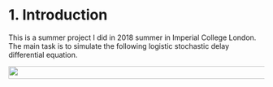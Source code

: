 
# 1. Introduction  
This is a summer project I did in 2018 summer in Imperial College London. The main task is to simulate the following logistic stochastic delay differential equation. 

<img src="/tex/d54e858e85ff6acf67687130083eb7969fb1ead4f46bfbe356eed30dec7b748f.svg?invert_in_darkmode&sanitize=true" align=middle width=2281445pt height=24.65753399999998pt/>

where <img src="/tex/c745b9b57c145ec5577b82542b2df546.svg?invert_in_darkmode&sanitize=true" align=middle width=10.57650494999999pt height=14.15524440000002pt/> and <img src="/tex/8217ed3c32a785f0b5aad4055f432ad8.svg?invert_in_darkmode&sanitize=true" align=middle width=10.16555099999999pt height=22814486pt/> are parameters of the deterministic delay logistic equation, and <img src="/tex/647ddedd0d2f600c40dbbe8108056d5d.svg?invert_in_darkmode&sanitize=true" align=middle width=125.24022225pt height=24.65753399999998pt/>.

We were also ask to simulate the system when a pullback in time is set, in order to find pullback attractors.

I am going to explain some of the algorithms I used in the scripts.

# 2. How Noise Realisation Is Implemented When Pullback Exists

A pullback means we have negative time. For example, if pullback is 200, then the system starts at t = -200.  We want to make sure that the noise realisation should be the same at each time point, so we can adjust the value of pullback and explore pullback attractors.  

Thus, in order to allow pullback to vary without altering the noise realisation, we should not generate noise forward from the very initial time point (e.g. t = -200). Instead, we should generate **two** streams of noise, starting from t = 0. 

Stream A  runs forward from t = 0 to <img src="/tex/701fa44621fd283e3f2c5468958859d8.svg?invert_in_darkmode&sanitize=true" align=middle width=29.223836399999986pt height=19.1781018pt/>.

Stream B runs backward from t = 0 to <img src="/tex/1d5ba78bbbafd3226f371146bc348363.svg?invert_in_darkmode&sanitize=true" align=middle width=29.223836399999986pt height=19.1781018pt/>.

**NOTICE** : we need two different seeds to generate those streams, otherwise there is a symmetry in noise.

This makes sure that once the random seed is fixed, we can change adjust pullback and the final time as we wish without altering the noise.

# 3. Stochastic Integration Schemes
The philosophy of numeric integration is to discretise time, and use summation to replace integration.
 
Two integration schemes are used for integrations. In most of the scripts, Euler-Maruyama method are used to save computing time. Heun's Method  is only used when stated in the title of the scripts. More sophisticated integration schemes like Runge-Kutta, requires fractional time step, which I found infeasible for stochastic delay differential equation. 

## 3.1 Euler-Maruyama

The Euler-Maruyama method is basically a stochastic version of the Euler's method for deterministic equation. Under Euler-Maruyama method, our equation becomes

<img src="/tex/4c6fda2b84bf19d1ef8c7d29f1c50d75.svg?invert_in_darkmode&sanitize=true" align=middle width=488.5447545pt height=24.65753399999998pt/>

<img src="/tex/f11145648cff3ba9c4465b8461448c77.svg?invert_in_darkmode&sanitize=true" align=middle width=127.73402069999999pt height=24.65753399999998pt/> follows a normal distribution with variance <img src="/tex/5a8af6f173febd968ef4c52695efcf85.svg?invert_in_darkmode&sanitize=true" align=middle width=14.492060549999989pt height=22.831056599999986pt/>. Thus, <img src="/tex/f11145648cff3ba9c4465b8461448c77.svg?invert_in_darkmode&sanitize=true" align=middle width=127.73402069999999200b0a90bb002ce5f59368cd4a8fb0b73639592c8dfbbd6bef7fe53edf1872af439d5b12dc6c860995693aa45e4255d1.svg?invert_in_darkmode&sanitize=true" align=middle width=127.7340206378.04251044217.02084683.46465164999999958pt height=24.65753392.831056599999986pt/> is realised by drawing a sample from the

W follows a normal distribution with variance <img src="/tex/5a8af6f173febd968ef4c52695efcf85.svg?invert_in_darkmode&sanitize=true" align=middle width=14.492060549999989pt height=22.831056599999986pt/>. In fact, in my implementation, a smaller times step called **tDelta** is set, and <img src="/tex/e65c57c88cc602403a9760a73adca1ec.svg?invert_in_darkmode&sanitize=true" align=middle width=112.05319124999998pt height=22.831056599999986pt/>, where <img src="/tex/1e438235ef9ec72fc51ac5025516017c.svg?invert_in_darkmode&sanitize=true" align=middle width=12.60847334999999pt height=22.465723500000017pt/> is an integer. Now

<img src="/tex/c5b43f0282cd8e2163c09c50dbc558a43a7611d3205be2e25ef167b61ff5bcf8.svg?invert_in_darkmode&sanitize=true" align=middle width=510.09202365176.58099689999997pt height=29.78995477.8211450000000243pt/>

## 3.2  Heun's Method
i
Heun's Method is supposed to be more accurate than Euler's Method for integrating the deterministic equation, but it is more time- consuming. The scheme for integrating the random variable is the same as Euler-Maruyama, as Heun's Method only improves evaluation of the deterministic gradient. 

For the sake of simplicity, suppose our equation is 

<img src="/tex/331b59c0123e3ea1aa2c0f4710955fc5276736f3fa54ff8824088ff97508ce5636998de7effa663e2e390430a2c4ffe9.svg?invert_in_darkmode&sanitize=true" align=middle width=217.129004.34347945161.7408703499999967pt height=24.65753399999998pt/>

Then, under Heun's method, we first use the same technique as Euler's method to find the value of X(t+dt) by

<img src="/tex/09cf12e61c237b88b551100a84c3023c3670dc0c8303a17ad177aadde8179653.svg?invert_in_darkmode&sanitize=true" align=middle width=315.5992784999999702.8136891999997974pt height=24.65753399999998pt/>

However, this <img src="/tex/2d5e9e9001f4057fdc75304f69d1b973e200e34da364d469d9368cf343f10844.svg?invert_in_darkmode&sanitize=true" align=middle width=68.21345024999998260.2110786pt height=24.65753399999998pt/> is only an intermediate value. The purpose is to use this to evaluate <img src="/tex/18da5344aa0718fc0560cf835cbbb5eab2367977fd59de49ecc94c7e87b2ab75.svg?invert_in_darkmode&sanitize=true" align=middle width=90.763.0993426349999998pt height=24.65753399999998pt/> and then use the average gradient to evaluate <img src="/tex/2d5e9e9001f4057fdc75304f69d1b973.svg?invert_in_darkmode&sanitize=true" align=middle width=68.21345024999998pt height=24.65753399999998pt/> again.

<img src="/tex/f0ab9226dc1b7ec0ca0e2a9cbdc2d5b3.svg?invert_in_darkmode&sanitize=true" align=middle width=446.11408215000006pt height=27.77565449999998pt/>

# 4. Lyapunov spectrum

The Lyapunov specturm is very useful in determining types of attractors. Negative Lyapunov spectra mean **stable** attractors, and positive Lyapunov spectra mean **unstable** attractors, and Lyapunov spectra with both positive and negative values mean **strange** attractors. 

Although the delay funcequation <img src="/tex/057fde3677e10e4628746048e05a0584.svg?invert_in_darkmode&sanitize=true" align=middle width=111.62643029999998pt height=24.65753399999998pt/> is infinite dimensional, we estimate lyapunov spectrum using finite points to approximate. 

For the purpose of more robust computation, we use <img src="/tex/00e90768cd54cf7237b1c509f34fd44fe7370d092fe0ec1bc1e0b94742b0e461.svg?invert_in_darkmode&sanitize=true" align=middle width=127.470687254.183642149999998pt height=24.65753399999998pt/> 
points, which are evenly spaced in the time domain, to represent the function, where <img src="/tex/5a8af6f173febd968ef4c52695efcf85.svg?invert_in_darkmode&sanitize=true" align=middle width=14.492060549999989pt height=22.831056599999986pt/> is set to guarantee that <img src="/tex/c7f4bd27295dced6069c17f5d8b3a740.svg?invert_in_darkmode&sanitize=true" align=middle width=73.79497124999999pt height=22.465723500000017pt/> is an integer. Now the infinite dimensional functions is approximated by a <img src="/tex/c7f4bd27295dced6069c17f5d8b3a740.svg?invert_in_darkmode&sanitize=true" align=middle width=73.79497124999999pt height=22.465723500000017pt/>-dimensional object.  Thus, this <img src="/tex/c7f4bd27295dced6069c17f5d8b3a740.svg?invert_in_darkmode&sanitize=true" align=middle width=73.79497124999999pt height=22.465723500000017pt/>-dimensional object can be represented by a <img src="/tex/c7f4bd27295dced6069c17f5d8b3a740.svg?invert_in_darkmode&sanitize=true" align=middle width=73.79497124999999pt height=22.465723500000017pt/>-dimensional vector, indicating the values the object takes at each time point. 

Since we are dealing with <img src="/tex/c7f4bd27295dced6069c17f5d8b3a740.svg?invert_in_darkmode&sanitize=true" align=middle width=73.79497124999999pt height=22.465723500000017pt/> -dimension, we choose the canonical basis <img src="/tex/94e46ff3acf48b47afcef8b7dc467385.svg?invert_in_darkmode&sanitize=true" align=middle width=153.99570945pt height=24.65753399999998pt/>.  Aligning them together gives us the identity matrix. To estimate the Lyapunov spectrum,  we are going to see how this canonical basis develops when time span is very large, under the linearisation of the of stochastic delay differential equation. Since this system is autonomous, the dynamics of the tangent equation can be written in the form 

<img src="/tex/0e797463df34a1d249fa77d9a0681d94a33a047cc77417ca26fa9fe855632c6a.svg?invert_in_darkmode&sanitize=true" align=middle width=290.760764249999976.4571005pt height=27.6567522pt/>

Thus starting with <img src="/tex/d6ca07c8f420b618e165faa2b0de3548450b5f7853bf1fd5a4036795c5456869b1cd4637e30911a2f47435730f2e24dblinearisation could be 

<img src="/tex/4b23095a3b08e297428f7aa0fb35d446.svg?invert_in_darkmode&sanitize=true" align=middle width=47.3331688451280.01871974106.36128681436299999869857pt height=22.465723500000017pt/>, we have <img src="/tex/9e973a531e7be3193ea1c99e5e69c0efbf09f350ab7974d7d9c8f33db56a9ede.svg?invert_in_darkmode&sanitize=true" align=middle width=76.387033799999988.0536691pt height=27.6567522pt/>. The Lyapunov spectrum is a vector :

<img src="/tex/661a63e5988afc00d5f43115086f5be38a2237fc39c43226f65e31c00b32716e.svg?invert_in_darkmode&sanitize=true" align=middle width=220.086871950000021.16792224999995pt height=27.77565449999998pt/>

where <img src="/tex/b7680b03af3ad50555b9981995ff1ae5.svg?invert_in_darkmode&sanitize=true" align=middle width=40.80723569999999pt height=24.65753399999998pt/> 



is the vector of all real parts of eigenvalues of 







<img src="/tex/02fa8b922302d21626546fa1121e02f1.svg?invert_in_darkmode&sanitize=true" align=middle width=31.96356239999999739fe69d785eb129eeb2746580e64377.svg?invert_in_darkmode&sanitize=true" align=middle width=33.63019769999999ecd73ea956ea7b048e7d8e1736ac6c7fa4b5a7ec9abf2ab526f120b1012df42b9a2d6f5a1121e02f1.svg?invert_in_darkmode&sanitize=true" align=middle width=31.96356239999999b5cefcead9197a1551befc0c6e564d8302ac2a1c53276b77edd633bbc4f8e880b4dbb9c7758e135379ae60.svg?invert_in_darkmode&sanitize=true" align=middle width=221.167922208.6713007499999726.776316763.8349900147.533462981.94564849999959378pt height=24.65753397.77565449999998pt/>. 

Working from first principles, the tangent equation is found to be









<img src="/tex/306dc770a69a0e1b8243fe9cf150bf8365a8c688bf4c94c5ff86a20c2a0f7a0.svg?invert_in_darkmode&sanitize=true" align=middle width=288.68251499999997pt height=2vAll[:, i + NHistory] = vAll[:, i + NHistory - 1] + vAll[:, i + NHistory - 1] * (





74.6567522pt/>

3399999998pt/>

Now, implementing the integration scheme we can find <img src="/tex/02fa8b922302d21626546fa1121e02f1 


vector, indicating the value 
$dW=X( \alpha - +\beta * xAll[i]) * dt - vAll[:, i] * beta * xAll[i + NHistory] * dt + sigma * vAll[:,

i + NHistory - 1] * np.sum(

dW[R * i:R * (i + 1)])
<img src="/tex/787e09f17da1bf1ed2e0885c48397f2c626546fa1121e02f1d039b4dad596f40a869c30fe415810a2c37fae220ca6d72754ed120b2455.svg?invert_in_darkmode&sanitize=true" align=middle width=31.96356239999999288.6825149919.0021866184.213342439.14952689999979584pt height=24.6575332.8310565999999986pt/>, and estimate the Lyapunov Spectrum by choosing a large positive t .

# 5. Invariant Measure

The invariant measure could be understood as a (probability) distribution of particles in the dynamical system when time tends to infinity. Two methods are used to cross-validate the calculation of the invariant measure.

## 5.1 Ulam's Method

The Ulam's method uses Markov Chain.  Suppose  we have a finite state process, then the invariant measure could be calculated by computing the eigenvalues and eigenvectors of the corresponding Markov matrix. The eigenvector corresponding to eigenvalue 1, is the required invariant measure.

If  we have <img src="/tex/000539e7b945764a553fc8c5317c72b2.svg?invert_in_darkmode&sanitize=true" align=middle width=118.54225185pt height=24.65753399999998pt/>, we could partition the interval <img src="/tex/fe477a2781d275b4481790690fccd15f.svg?invert_in_darkmode&sanitize=true" align=middle width=32.18228144999999pt height=24.65753399999998pt/> into N equally spaced subintervals. Then, considering each subinterval as a single state, we have a N-state Markov process.

However the process we are dealing with is 

<img src="/tex/d354468c96a6bb401a5480a7c87f2691812fb1b87ae5a39b0a622daf03ce876d.svg?invert_in_darkmode&sanitize=true" align=middle width=290.626248163.32621855pt height=24.65753399999998pt/>

We have to map <img src="/tex/d64e8fdb66c8e9e5c12535b6b40a9a3b.svg?invert_in_darkmode&sanitize=true" align=middle width=49.751113499999995pt height=24.65753399999998pt/> onto <img src="/tex/f3e711926cecfed3003f9ae341f3d92b.svg?invert_in_darkmode&sanitize=true" align=middle width=11.87217899999999pt height=22.648391699999998pt/>, so we can define a markov proces
## 5.2 Birkhoff's Theorem








## 5.2 Birkhoff's Theorem








## 5.2 Birkhoff's Theorem








$X:[a,b]
## 5.2 Birkhoff's Theorem









## 5.2 Birkhoff's Theorem









## 5.2 Birkhoff's Theorem









## 5.1 Ulam's Method
## 5.2 Birkhoff's Theorem









# 6.







.

















X_\tau )dt+\sigma X dWis 


 
<!--stackedit_data:
eyJoaXN0b3J5IjpbMTAzODU2NDA4LC01MjY0NjI0MTYsODYyNT
I1MTE4LC0yNzQ5NzgwNjYsMTkxMTYzMDk1OCwtMTAxMzgzNzk1
MCwtNjA4ODM1MzQyLC04Njc5NTE2NSwxMzQyNjcxODY0LDI2NT
g3NDE0MCwxNDQ2MjAzNDUxLC02MjE3MDIwMzUsLTI1OTIwODQz
MiwtMjEzMjE2MDM0NSwtMTQwNTA4MzcxMSwtMTM2NzgxNzc3MS
wtODAyNTg1MjcxLDQ3MzM3MDA4MV19
-->